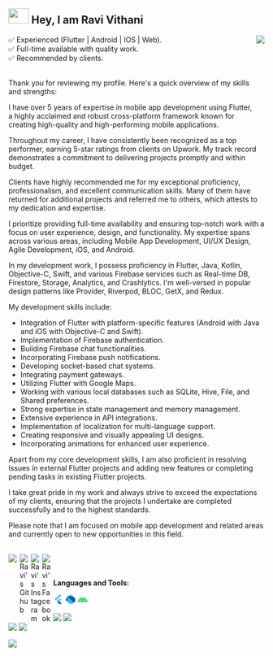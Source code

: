 ## <img src="https://media.tenor.com/images/30169e4a670daf12443df7d2dd140176/tenor.gif" width="40px" height="30px"/> Hey, I am Ravi Vithani 
<img height="180em" align="right" src="https://user-images.githubusercontent.com/59374587/153518639-7a26f075-9621-4c47-bae8-e46c957d09a7.png"/>
✅ Experienced (Flutter | Android | IOS | Web).<br/>  
✅ Full-time available with quality work.<br/>
✅ Recommended by clients.<br/><br/>

Thank you for reviewing my profile. Here's a quick overview of my skills and strengths:

I have over 5 years of expertise in mobile app development using Flutter, a highly acclaimed and robust cross-platform framework known for creating high-quality and high-performing mobile applications.

Throughout my career, I have consistently been recognized as a top performer, earning 5-star ratings from clients on Upwork. My track record demonstrates a commitment to delivering projects promptly and within budget.

Clients have highly recommended me for my exceptional proficiency, professionalism, and excellent communication skills. Many of them have returned for additional projects and referred me to others, which attests to my dedication and expertise.

I prioritize providing full-time availability and ensuring top-notch work with a focus on user experience, design, and functionality. My expertise spans across various areas, including Mobile App Development, UI/UX Design, Agile Development, iOS, and Android.

In my development work, I possess proficiency in Flutter, Java, Kotlin, Objective-C, Swift, and various Firebase services such as Real-time DB, Firestore, Storage, Analytics, and Crashlytics. I'm well-versed in popular design patterns like Provider, Riverpod, BLOC, GetX, and Redux.

My development skills include:

- Integration of Flutter with platform-specific features (Android with Java and iOS with Objective-C and Swift).
- Implementation of Firebase authentication.
- Building Firebase chat functionalities.
- Incorporating Firebase push notifications.
- Developing socket-based chat systems.
- Integrating payment gateways.
- Utilizing Flutter with Google Maps.
- Working with various local databases such as SQLite, Hive, File, and Shared preferences.
- Strong expertise in state management and memory management.
- Extensive experience in API integrations.
- Implementation of localization for multi-language support.
- Creating responsive and visually appealing UI designs.
- Incorporating animations for enhanced user experience.

Apart from my core development skills, I am also proficient in resolving issues in external Flutter projects and adding new features or completing pending tasks in existing Flutter projects.

I take great pride in my work and always strive to exceed the expectations of my clients, ensuring that the projects I undertake are completed successfully and to the highest standards.

Please note that I am focused on mobile app development and related areas and currently open to new opportunities in this field.


<br/>
<a href="https://www.linkedin.com/in/ravi-vithani-612985199" style="color:#ffffff">
  <img align="left" alt="Ravi's Linkdein" width="22px" src="https://cdn.jsdelivr.net/npm/simple-icons@v3/icons/linkedin.svg" />
</a>
<a href="https://github.com/Androidsignal">
  <img align="left" alt="Ravi's Github" width="22px" src="https://cdn.jsdelivr.net/npm/simple-icons@v3/icons/github.svg" />
</a>
<a href="https://www.instagram.com/r_patel_714/">
  <img align="left" alt="Ravi's Instagram" width="22px" src="https://cdn.jsdelivr.net/npm/simple-icons@v3/icons/instagram.svg" />
</a>
<a href="https://www.facebook.com/vithani.ravi">
  <img align="left" alt="Ravi's Facebook" width="22px" src="https://cdn.jsdelivr.net/npm/simple-icons@v3/icons/facebook.svg" />
</a>
<br/>
<br/>





**Languages and Tools:**  

<code><img height="20" src="https://raw.githubusercontent.com/github/explore/80688e429a7d4ef2fca1e82350fe8e3517d3494d/topics/flutter/flutter.png"></code>
<code><img height="20" src="https://raw.githubusercontent.com/github/explore/80688e429a7d4ef2fca1e82350fe8e3517d3494d/topics/dart/dart.png"></code>
<code><img height="20" src="https://raw.githubusercontent.com/github/explore/80688e429a7d4ef2fca1e82350fe8e3517d3494d/topics/android/android.png"></code>





<div align="left">
 
  <img height="200em" src="https://github-readme-stats.vercel.app/api?username=Androidsignal&show_icons=true&theme=dark"/>
  <img height="200em" src="https://github-readme-stats.vercel.app/api/top-langs/?username=Androidsignal&theme=dark"/>
  <br>
  <img height="120em" src="https://github-readme-streak-stats.herokuapp.com/?user=Androidsignal&show_icons=true&locale=en&layout=compact&theme=dark&line_height=1"/>
  <img height="120em" src="https://github-profile-summary-cards.vercel.app/api/cards/profile-details?username=Androidsignal&theme=monokai"/>

   </div>
   
![](https://github-profile-trophy.vercel.app/?username=Androidsignal&no-frame=true&no-bg=false&margin-w=5)<br/>
